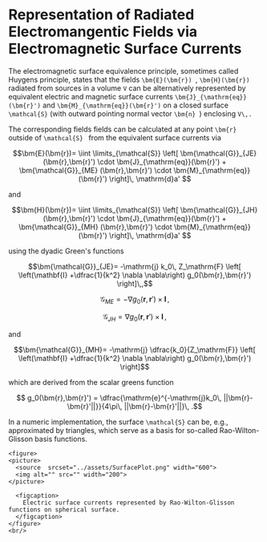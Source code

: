 # Representation of Radiated Electromangentic Fields via Electromagnetic Surface Currents
The electromagnetic surface equivalence principle, sometimes called Huygens principle, states that the fields ``\bm{E}(\bm{r}) ``, ``\bm{H}(\bm{r}) `` radiated from sources in a volume ``V`` can be alternatively represented by equivalent electric and magnetic surface currents ``\bm{J}_{\mathrm{eq}}(\bm{r}')`` and ``\bm{M}_{\mathrm{eq}}(\bm{r}')`` on a closed surface ``\mathcal{S}`` (with outward pointing normal vector ``\bm{n} ``) enclosing ``V\,.`` 

The corresponding fields fields can be calculated at any point ``\bm{r} `` outside of ``\mathcal{S} `` from the equivalent surface currents via 
```math
\bm{E}(\bm{r})=
\iint \limits_{\mathcal{S}}
\left[
\bm{\mathcal{G}}_{JE}
(\bm{r},\bm{r}')
\cdot
\bm{J}_{\mathrm{eq}}(\bm{r}')
+
\bm{\mathcal{G}}_{ME}
(\bm{r},\bm{r}')
\cdot
\bm{M}_{\mathrm{eq}}(\bm{r}')
\right]\, \mathrm{d}a' 
```
and
```math
\bm{H}(\bm{r})=
\iint \limits_{\mathcal{S}}
\left[
\bm{\mathcal{G}}_{JH}
(\bm{r},\bm{r}')
\cdot
\bm{J}_{\mathrm{eq}}(\bm{r}')
+
\bm{\mathcal{G}}_{MH}
(\bm{r},\bm{r}')
\cdot
\bm{M}_{\mathrm{eq}}(\bm{r}')
\right]\, \mathrm{d}a' 
```
using the dyadic Green's functions 
```math
\bm{\mathcal{G}}_{JE}=
-\mathrm{j} k_0\, Z_\mathrm{F}
\left[
\left(\mathbf{I} +\dfrac{1}{k^2} \nabla \nabla\right) g_0(\bm{r},\bm{r}')
\right]\,,
```
```math
\bm{\mathcal{G}}_{ME}=
-\nabla g_0(\bm{r},\bm{r}') \times \mathbf{I}\,,
```
```math
\bm{\mathcal{G}}_{JH}=
\nabla g_0(\bm{r},\bm{r}') \times \mathbf{I}\,,
```
and
```math
\bm{\mathcal{G}}_{MH}=
-\mathrm{j} \dfrac{k_0}{Z_\mathrm{F}}
\left[
\left(\mathbf{I} +\dfrac{1}{k^2} \nabla \nabla\right) g_0(\bm{r},\bm{r}')
\right]
```
which are derived from the scalar greens function
```math
 g_0(\bm{r},\bm{r}')
=
\dfrac{\mathrm{e}^{-\mathrm{j}k_0\, ||\bm{r}-\bm{r}'||}}{4\pi\, ||\bm{r}-\bm{r}'||}\, .
```

In a numeric implementation, the surface ``\mathcal{S}`` can be, e.g., approximated by triangles, which serve as a basis for so-called Rao-Wilton-Glisson basis functions.
```@raw html
<figure>
<picture>
  <source  srcset="../assets/SurfacePlot.png" width="600">
  <img alt="" src="" width="200">
</picture>

  <figcaption>
    Electric surface currents represented by Rao-Wilton-Glisson functions on spherical surface.
  </figcaption>
</figure>
<br/>
```